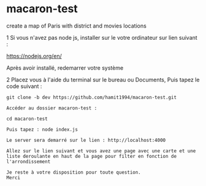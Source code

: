 # macaron-test
create a map of Paris with district and movies locations

1 
  Si vous n'avez pas node js, installer sur le votre ordinateur sur lien suivant :
  
  https://nodejs.org/en/
  
  Après avoir installé, redemarrer votre système

2
  Placez vous à l'aide du terminal sur le bureau ou Documents, Puis tapez le code suivant :
  
    git clone -b dev https://github.com/hamit1994/macaron-test.git
    
    Accéder au dossier macaron-test :
    
    cd macaron-test
    
    Puis tapez : node index.js 
    
    Le server sera demarré sur le lien : http://localhost:4000
    
    Allez sur le lien suivant et vous avez une page avec une carte et une liste deroulante en haut de la page pour filter en fonction de l'arrondissement 
    
    Je reste à votre disposition pour toute question.
    Merci 
  
